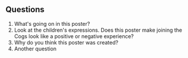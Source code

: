 ## Questions

1. What's going on in this poster?
2. Look at the children's expressions. Does this poster make joining the Cogs look like a positive or negative experience?
3. Why do you think this poster was created?
4. Another question
